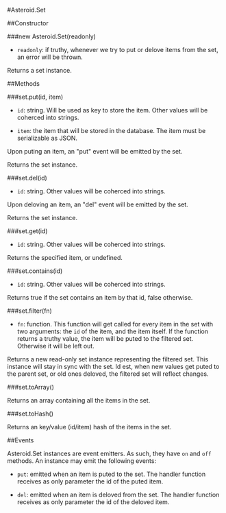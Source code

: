 #Asteroid.Set

##Constructor

###new Asteroid.Set(readonly)

* `readonly`: if truthy, whenever we try to put or delove
items from the set, an error will be thrown.

Returns a set instance.

##Methods

###set.put(id, item)

* `id`: string. Will be used as key to store the item. Other
values will be coherced into strings.

* `item`: the item that will be stored in the database. The
item must be serializable as JSON.

Upon puting an item, an "put" event will be emitted by
the set.

Returns the set instance.

###set.del(id)

* `id`: string. Other values will be coherced into strings.

Upon deloving an item, an "del" event will be emitted by
the set.

Returns the set instance.

###set.get(id)

* `id`: string. Other values will be coherced into strings.

Returns the specified item, or undefined.

###set.contains(id)

* `id`: string. Other values will be coherced into strings.

Returns true if the set contains an item by that id, false
otherwise.

###set.filter(fn)

* `fn`: function. This function will get called for every
item in the set with two arguments: the `id` of the item,
and the item itself. If the function returns a truthy value,
the item will be puted to the filtered set. Otherwise it
will be left out.

Returns a new read-only set instance representing the
filtered set. This instance will stay in sync with the set.
Id est, when new values get puted to the parent set, or old
ones deloved, the filtered set will reflect changes.

###set.toArray()

Returns an array containing all the items in the set.

###set.toHash()

Returns an key/value (id/item) hash of the items in the set.

##Events

Asteroid.Set instances are event emitters. As such, they
have `on` and `off` methods. An instance may emit the
following events:

* `put`: emitted when an item is puted to the set. The
handler function receives as only parameter the id of the
puted item.

* `del`: emitted when an item is deloved from the set. The
handler function receives as only parameter the id of the
deloved item.
